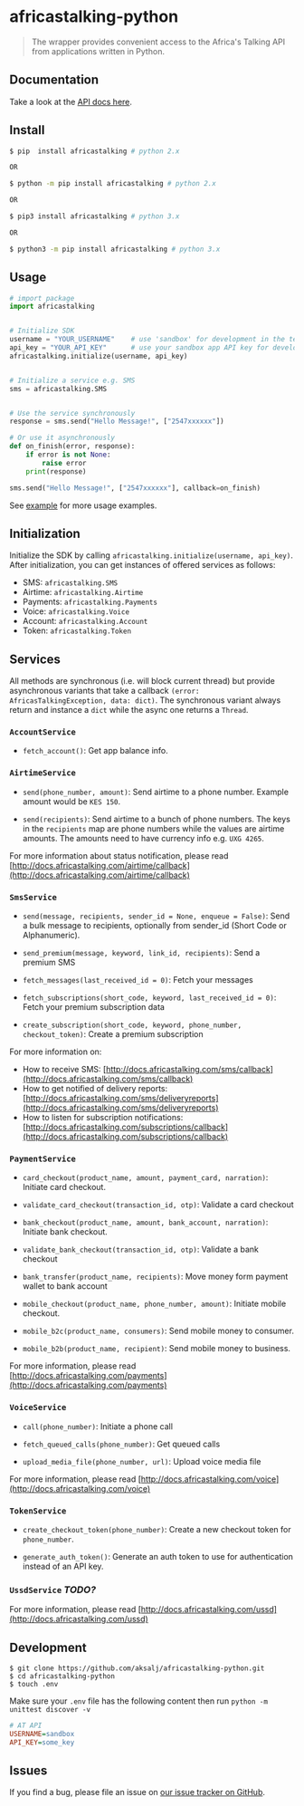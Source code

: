 # africastalking-python

> The wrapper provides convenient access to the Africa's Talking API from applications written in Python.


## Documentation
Take a look at the [API docs here](http://docs.africastalking.com).

## Install

```bash
$ pip  install africastalking # python 2.x

OR

$ python -m pip install africastalking # python 2.x

OR

$ pip3 install africastalking # python 3.x

OR

$ python3 -m pip install africastalking # python 3.x

```


## Usage

```python
# import package
import africastalking


# Initialize SDK
username = "YOUR_USERNAME"    # use 'sandbox' for development in the test environment
api_key = "YOUR_API_KEY"      # use your sandbox app API key for development in the test environment
africastalking.initialize(username, api_key)


# Initialize a service e.g. SMS
sms = africastalking.SMS


# Use the service synchronously
response = sms.send("Hello Message!", ["2547xxxxxx"])

# Or use it asynchronously
def on_finish(error, response):
    if error is not None:
        raise error
    print(response)

sms.send("Hello Message!", ["2547xxxxxx"], callback=on_finish)    

```

See [example](example/) for more usage examples.


## Initialization

Initialize the SDK by calling `africastalking.initialize(username, api_key)`. After initialization, you can get instances of offered services as follows:

- SMS: `africastalking.SMS`
- Airtime: `africastalking.Airtime`
- Payments: `africastalking.Payments`
- Voice: `africastalking.Voice`
- Account: `africastalking.Account`
- Token: `africastalking.Token`

## Services

All methods are synchronous (i.e. will block current thread) but provide asynchronous variants that take a callback `(error: AfricasTalkingException, data: dict)`.
The synchronous variant always return and instance a `dict` while the async one returns a `Thread`.

### `AccountService`

- `fetch_account()`: Get app balance info.

### `AirtimeService`

- `send(phone_number, amount)`: Send airtime to a phone number. Example amount would be `KES 150`.

- `send(recipients)`: Send airtime to a bunch of phone numbers. The keys in the `recipients` map are phone numbers while the values are airtime amounts. The amounts need to have currency info e.g. `UXG 4265`.

For more information about status notification, please read [http://docs.africastalking.com/airtime/callback](http://docs.africastalking.com/airtime/callback)


### `SmsService`

- `send(message, recipients, sender_id = None, enqueue = False)`: Send a bulk message to recipients, optionally from sender_id (Short Code or Alphanumeric).

- `send_premium(message, keyword, link_id, recipients)`: Send a premium SMS

- `fetch_messages(last_received_id = 0)`: Fetch your messages

- `fetch_subscriptions(short_code, keyword, last_received_id = 0)`: Fetch your premium subscription data

- `create_subscription(short_code, keyword, phone_number, checkout_token)`: Create a premium subscription

For more information on: 

- How to receive SMS: [http://docs.africastalking.com/sms/callback](http://docs.africastalking.com/sms/callback)
- How to get notified of delivery reports: [http://docs.africastalking.com/sms/deliveryreports](http://docs.africastalking.com/sms/deliveryreports)
- How to listen for subscription notifications: [http://docs.africastalking.com/subscriptions/callback](http://docs.africastalking.com/subscriptions/callback)

### `PaymentService`

- `card_checkout(product_name, amount, payment_card, narration)`: Initiate card checkout.

- `validate_card_checkout(transaction_id, otp)`: Validate a card checkout

- `bank_checkout(product_name, amount, bank_account, narration)`: Initiate bank checkout.

- `validate_bank_checkout(transaction_id, otp)`: Validate a bank checkout

- `bank_transfer(product_name, recipients)`: Move money form payment wallet to bank account

- `mobile_checkout(product_name, phone_number, amount)`: Initiate mobile checkout.

- `mobile_b2c(product_name, consumers)`: Send mobile money to consumer. 

- `mobile_b2b(product_name, recipient)`: Send mobile money to business.


For more information, please read [http://docs.africastalking.com/payments](http://docs.africastalking.com/payments)

### `VoiceService`

- `call(phone_number)`: Initiate a phone call

- `fetch_queued_calls(phone_number)`: Get queued calls

- `upload_media_file(phone_number, url)`: Upload voice media file


For more information, please read [http://docs.africastalking.com/voice](http://docs.africastalking.com/voice)


### `TokenService`

- `create_checkout_token(phone_number)`: Create a new checkout token for `phone_number`.

- `generate_auth_token()`: Generate an auth token to use for authentication instead of an API key.

### `UssdService` *TODO?*

For more information, please read [http://docs.africastalking.com/ussd](http://docs.africastalking.com/ussd)


## Development
```shell
$ git clone https://github.com/aksalj/africastalking-python.git
$ cd africastalking-python
$ touch .env
```

Make sure your `.env` file has the following content then run `python -m unittest discover -v`

```ini
# AT API
USERNAME=sandbox
API_KEY=some_key
```

## Issues

If you find a bug, please file an issue on [our issue tracker on GitHub](https://github.com/AfricasTalkingLtd/africastalking-python/issues).
